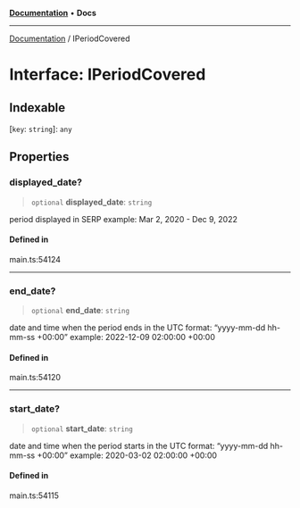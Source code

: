 [**Documentation**](../README.md) • **Docs**

***

[Documentation](../globals.md) / IPeriodCovered

# Interface: IPeriodCovered

## Indexable

 \[`key`: `string`\]: `any`

## Properties

### displayed\_date?

> `optional` **displayed\_date**: `string`

period displayed in SERP
example:
Mar 2, 2020 - Dec 9, 2022

#### Defined in

main.ts:54124

***

### end\_date?

> `optional` **end\_date**: `string`

date and time when the period ends
in the UTC format: “yyyy-mm-dd hh-mm-ss +00:00”
example:
2022-12-09 02:00:00 +00:00

#### Defined in

main.ts:54120

***

### start\_date?

> `optional` **start\_date**: `string`

date and time when the period starts
in the UTC format: “yyyy-mm-dd hh-mm-ss +00:00”
example:
2020-03-02 02:00:00 +00:00

#### Defined in

main.ts:54115
